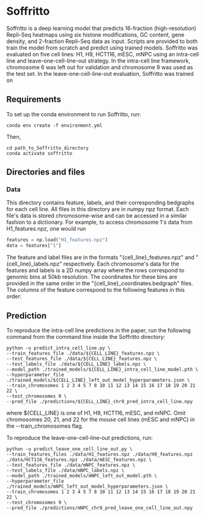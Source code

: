 # Soffritto
Soffritto is a deep learning model that predicts 16-fraction (high-resolution) Repli-Seq heatmaps using six histone modifications, GC content, gene density, and 2-fraction Repli-Seq data as input. Scripts are provided to both train the model from scratch and predict using trained models. Soffritto was evaluated on five cell lines: H1, H9, HCT116, mESC, mNPC using an intra-cell line and leave-one-cell-line-out strategy. In the intra-cell line framework, chromosome 6 was left out for validation and chromosome 9 was used as the test set. In the leave-one-cell-line-out evaluation, Soffritto was trained on 

## Requirements
To set up the conda environment to run Soffritto, run:
```
conda env create -f environment.yml
```
Then, 
```
cd path_to_Soffritto_directory
conda activate soffritto
```

## Directories and files
### Data
This directory contains feature, labels, and their corresponding bedgraphs for each cell line. All files in this directory are in numpy npz format. Each file's data is stored chromosome-wise and can be accessed in a similar fashion to a dictionary. For example, to access chromosome 1's data from H1_features.npz, one would run 
```python
features = np.load("H1_features.npz")
data = features["1"]
```
The feature and label files are in the formats "{cell_line}_features.npz" and "{cell_line}_labels.npz" respectively. Each chromosome's data for the features and labels is a 2D numpy array where the rows correspond to genomic bins at 50kb resolution. The coordinates for these bins are provided in the same order in the "{cell_line}_coordinates.bedgraph" files. The columns of the feature correspond to the following features in this order: 


## Prediction
To reproduce the intra-cell line predictions in the paper, run the following command from the command line inside the Soffritto directory: 
```
python -u predict_intra_cell_line.py \
--train_features_file ./data/${CELL_LINE}_features.npz \
--test_features_file ./data/${CELL_LINE}_features.npz \
--test_labels_file ./data/${CELL_LINE}_labels.npz \
--model_path ./trained_models/${CELL_LINE}_intra_cell_line_model.pth \
--hyperparameter_file ./trained_models/${CELL_LINE}_left_out_model_hyperparameters.json \
--train_chromosomes 1 2 3 4 5 7 8 10 11 12 13 14 15 16 17 18 19 20 21 22 \
--test_chromosomes 9 \
--pred_file ./predictions/${CELL_LINE}_chr9_pred_intra_cell_line.npy
```
where ${CELL_LINE} is one of H1, H9, HCT116, mESC, and mNPC. Omit chromosomes 20, 21, and 22 for the mouse cell lines (mESC and mNPC) in the --train_chromosomes flag.

To reproduce the leave-one-cell-line-out predictions, run:
```
python -u predict_leave_one_cell_line_out.py \
--train_features_files ./data/H1_features.npz ./data/H9_features.npz ./data/HCT116_features.npz ./data/mESC_features.npz \
--test_features_file ./data/mNPC_features.npz \
--test_labels_file ./data/mNPC_labels.npz \
--model_path ./trained_models/mNPC_left_out_model.pth \
--hyperparameter_file ./trained_models/mNPC_left_out_model_hyperparameters.json \
--train_chromosomes 1 2 3 4 5 7 8 10 11 12 13 14 15 16 17 18 19 20 21 22 \
--test_chromosomes 9 \
--pred_file ./predictions/mNPC_chr9_pred_leave_one_cell_line_out.npy
```
